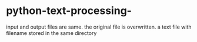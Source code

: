 # python-text-processing-
input and output files are same.
the original file is overwritten.
a text file with filename stored in the same directory
